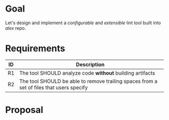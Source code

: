 # Goal

Let's design and implement a _configurable_ and _extensible_ lint tool built into _alex_ repo.

# Requirements

ID  | Description
--- | ---
R1  | The tool SHOULD analyze code **without** building artifacts
R2  | The tool SHOULD be able to remove trailing spaces from a set of files that users specify

# Proposal


